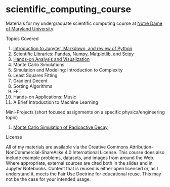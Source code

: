 # scientific_computing_course
Materials for my undergraduate scientific computing course at [Notre Dame of Maryland University](http://ndm.edu)

Topics Covered
1. [Introduction to Jupyter, Markdown, and review of Python](https://github.com/narock/scientific_computing_course/tree/master/01_Intro)
2. [Scientific Libraries: Pandas, Numpy, Matplotlib, and Scipy](https://github.com/narock/scientific_computing_course/tree/master/02_Libraries)
3. [Hands-on Analysis and Visualization](https://github.com/narock/scientific_computing_course/tree/master/03_Analysis_and_Visualization)
4. Monte Carlo Simulations 
5. Simulation and Modeling: Introduction to Complexity
6. Least Squares Fitting
7. Gradient Decent 
8. Sorting Algorithms
9. FFT
10. Hands-on Applications: Music
11. A Brief Introduction to Machine Learning

Mini-Projects (short focused assignments on a specific physics/engineering topic)
1. [Monte Carlo Simulation of Radioactive Decay](https://github.com/narock/scientific_computing_course/tree/master/mini-projects/01_Radioactive_Decay)


License

All of my materials are available via the Creative Commons Attribution-NonCommercial-ShareAlike 4.0 International License. This course does also include example problems, datasets, and images from around the Web. Where appropriate, external sources are cited both in the slides and in Jupyter Notebooks. Content that is reused is either open licensed or, as I understand it, meets the Fair Use Doctrine for educational reuse. This may not be the case for your intended usage.
